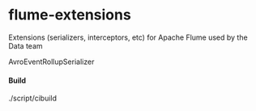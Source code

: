 # flume-extensions
Extensions (serializers, interceptors, etc) for Apache Flume used by the Data team

AvroEventRollupSerializer


#### Build
./script/cibuild
